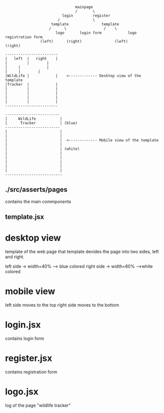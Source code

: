 
								    mainpage
							    	/		\
							  login 		register
							/				\
						 template				template
						/	   \				 /    \
				           logo       login form	  	    logo     registration form
				   	(left)		(right)        		  (left)		(right)	

	------------------------	
	|   left  |   right    |
	|         |	       |
	|	  |   	       |	
	|	  |	       |
	|WildLife |            |	<------------- Desktop view of the template
	|Tracker  |            |
	|         |            |
	|         |            |
	|         |            |
	|         |            |
	------------------------

	-------------------------
	|     WildLife           |
	|      Tracker           | (blue)
	-------------------------
	|                        |
	|                        |
	|                        |	<------------- Mobile view of the template
	|                        |
	|                        | (white)
	|                        |
	|                        |
	|                        |
	|                        |
	|                        |
	--------------------------	




## ./src/asserts/pages

contains the main commponents 




## template.jsx

# desktop view									

template of the web page
that template devides the page into two sides, left and right.

left side -> width=40% --> blue colored
right side -> width=60% -->white colored

# mobile view

left side moves to the top
right side moves to the bottom




# login.jsx 

contains login form



# register.jsx

contains registration form



# logo.jsx

log of the page "wildlife tracker"

